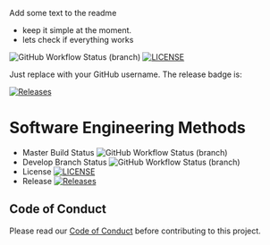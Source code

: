 Add some text to the readme 
- keep it simple at the moment.
- lets check if everything works

![GitHub Workflow Status (branch)](https://img.shields.io/github/actions/workflow/status/kendailherbertedu-art/sem/main.yml?branch=master)
[![LICENSE](https://img.shields.io/github/license/kendailherbertedu-art/sem.svg?style=flat-square)](https://github.com/kendailherbertedu-art/sem/blob/master/LICENSE)

Just replace <github-username> with your GitHub username. The release badge is:

[![Releases](https://img.shields.io/github/release/kendailherbertedu-art/sem/all.svg?style=flat-square)](https://github.com/kendailherbertedu-art/sem/releases)



# Software Engineering Methods
* Master Build Status ![GitHub Workflow Status (branch)](https://img.shields.io/github/actions/workflow/status/kendailherbertedu-art/sem/main.yml?branch=master)
* Develop Branch Status ![GitHub Workflow Status (branch)](https://img.shields.io/github/actions/workflow/status/kendailherbertedu-art/sem/main.yml?branch=develop)
* License [![LICENSE](https://img.shields.io/github/license/kendailherbertedu-art/sem.svg?style=flat-square)](https://github.com/kendailherbertedu-art/sem/blob/master/LICENSE)
* Release [![Releases](https://img.shields.io/github/release/kendailherbertedu-art/sem/all.svg?style=flat-square)](https://github.com/kendailherbertedu-art/sem/releases)

## Code of Conduct

Please read our [Code of Conduct](CODE_OF_CONDUCT.md) before contributing to this project.